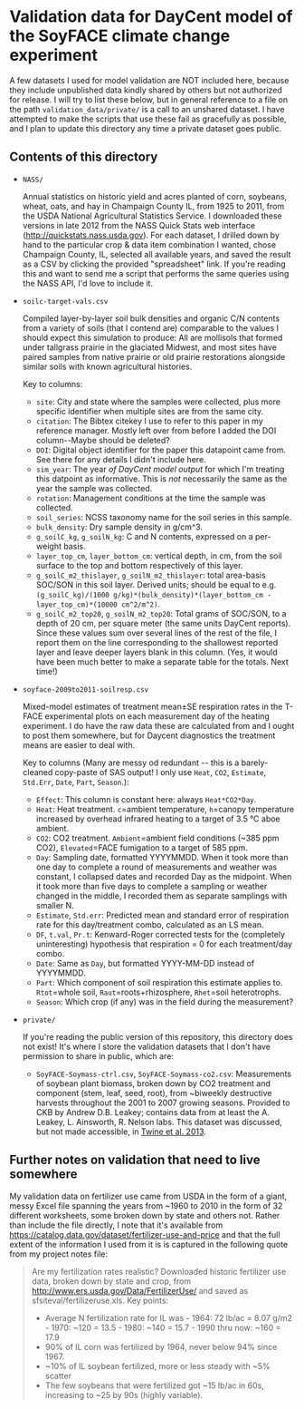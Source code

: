 # Validation data for DayCent model of the SoyFACE climate change experiment

A few datasets I used for model validation are NOT included here, because they include unpublished data kindly shared by others but not authorized for release. I will try to list these below, but in general reference to a file on the path `validation_data/private/` is a call to an unshared dataset. I have attempted to make the scripts that use these fail as gracefully as possible, and I plan to update this directory any time a private dataset goes public.

## Contents of this directory

* `NASS/`

	Annual statistics on historic yield and acres planted of corn, soybeans, wheat, oats, and hay in Champaign County IL, from 1925 to 2011, from the USDA National Agricultural Statistics Service. I downloaded these versions in late 2012 from the NASS Quick Stats web interface (http://quickstats.nass.usda.gov). For each dataset, I drilled down by hand to the particular crop & data item combination I wanted, chose Champaign County, IL, selected all available years, and saved the result as a CSV by clicking the provided "spreadsheet" link. If you're reading this and want to send me a script that performs the same queries using the NASS API, I'd love to include it.

* `soilc-target-vals.csv`

	Compiled layer-by-layer soil bulk densities and organic C/N contents from a variety of soils (that I contend are) comparable to the values I should expect this simulation to produce: All are mollisols that formed under tallgrass prairie in the glaciated Midwest, and most sites have paired samples from native prairie or old prairie restorations alongside similar soils with known agricultural histories.

	Key to columns:

	- `site`: City and state where the samples were collected, plus more specific identifier when multiple sites are from the same city.
	- `citation`: The Bibtex citekey I use to refer to this paper in my reference manager. Mostly left over from before I added the DOI column--Maybe should be deleted?
	- `DOI`: Digital object identifier for the paper this datapoint came from. See there for any details I didn't include here.
	- `sim_year`: The year *of DayCent model output* for which I'm treating this datpoint as informative. This is *not* necessarily the same as the year the sample was collected.
	- `rotation`: Management conditions at the time the sample was collected.
	- `soil_series`: NCSS taxonomy name for the soil series in this sample.
	- `bulk_density`: Dry sample density in g/cm^3.
	- `g_soilC_kg`, `g_soilN_kg`: C and N contents, expressed on a per-weight basis.
	- `layer_top_cm`, `layer_bottom_cm`: vertical depth, in cm, from the soil surface to the top and bottom respectively of this layer.
	- `g_soilC_m2_thislayer`, `g_soilN_m2_thislayer`: total area-basis SOC/SON in this soil layer. Derived units; should be equal to e.g. `(g_soilC_kg)/(1000 g/kg)*(bulk_density)*(layer_bottom_cm - layer_top_cm)*(10000 cm^2/m^2)`.
	- `g_soilC_m2_top20`, `g_soilN_m2_top20`: Total grams of SOC/SON, to a depth of 20 cm, per square meter (the same units DayCent reports). Since these values sum over several lines of the rest of the file, I report them on the line corresponding to the shallowest reported layer and leave deeper layers blank in this column. (Yes, it would have been much better to make a separate table for the totals. Next time!)

* `soyface-2009to2011-soilresp.csv`

	Mixed-model estimates of treatment mean±SE respiration rates in the T-FACE experimental plots on each measurement day of the heating experiment. I do have the raw data these are calculated from and I ought to post them somewhere, but for Daycent diagnostics the treatment means are easier to deal with.

	Key to columns (Many are messy od redundant -- this is a barely-cleaned copy-paste of SAS output! I only use `Heat`, `CO2`, `Estimate`, `Std.Err`, `Date`, `Part`, `Season`.):

	- `Effect`: This column is constant here: always `Heat*CO2*Day`.
	- `Heat`: Heat treatment. `c`=ambient temperature, `h`=canopy temperature increased by overhead infrared heating to a target of 3.5 °C aboe ambient.
	- `CO2`: CO2 treatment. `Ambient`=ambient field conditions (~385 ppm CO2), `Elevated`=FACE fumigation to a target of 585 ppm.
	- `Day`: Sampling date, formatted YYYYMMDD. When it took more than one day to complete a round of measurements and weather was constant, I collapsed dates and recorded Day as the midpoint. When it took more than five days to complete a sampling or weather changed in the middle, I recorded them as separate samplings with smaller N.
	- `Estimate`, `Std.err`: Predicted mean and standard error of respiration rate for this day/treatment combo, calculated as an LS mean.
	- `DF`, `t.val`, `Pr.t`: Kenward-Roger corrected tests for the (completely uninteresting) hypothesis that respiration = 0 for each treatment/day combo.
	- `Date`: Same as `Day`, but formatted YYYY-MM-DD instead of YYYYMMDD.
	- `Part`: Which component of soil respiration this estimate applies to. `Rtot`=whole soil, `Raut`=roots+rhizosphere, `Rhet`=soil heterotrophs.
	- `Season`: Which crop (if any) was in the field during the measurement?

* `private/`

	If you're reading the public version of this repository, this directory does not exist! It's where I store the validation datasets that I don't have permission to share in public, which are:

	- `SoyFACE-Soymass-ctrl.csv`, `SoyFACE-Soymass-co2.csv`: Measurements of soybean plant biomass, broken down by CO2 treatment and component (stem, leaf, seed, root), from ~biweekly destructive harvests throughout the 2001 to 2007 growing seasons. Provided to CKB by Andrew D.B. Leakey; contains data from at least the A. Leakey, L. Ainsworth, R. Nelson labs. This dataset was discussed, but not made accessible, in [Twine et al. 2013](dx.doi.org/10.1111/gcb.12270).

## Further notes on validation that need to live somewhere

My validation data on fertilizer use came from USDA in the form of a giant, messy Excel file spanning the years from ~1960 to 2010 in the form of 32 different worksheets, some broken down by state and others not. Rather than include the file directly, I note that it's available from https://catalog.data.gov/dataset/fertilizer-use-and-price and that the full extent of the information I used from it is is captured in the following quote from my project notes file:

> Are my fertilization rates realistic? Downloaded historic fertilizer use data, broken down by state and crop, from http://www.ers.usda.gov/Data/FertilizerUse/ and saved as sfsiteval/fertilizeruse.xls. Key points:
> * Average N fertilization rate for IL was
	- 1964: 72 lb/ac = 8.07 g/m2
	- 1970: ~120 = 13.5
	- 1980: ~140 = 15.7
	- 1990 thru now: ~160 = 17.9
> * 90% of IL corn was fertilized by 1964, never below 94% since 1967.
> * ~10% of IL soybean fertilized, more or less steady with ~5% scatter
> * The few soybeans that were fertilized got ~15 lb/ac in 60s, increasing to ~25 by 90s (highly variable).
